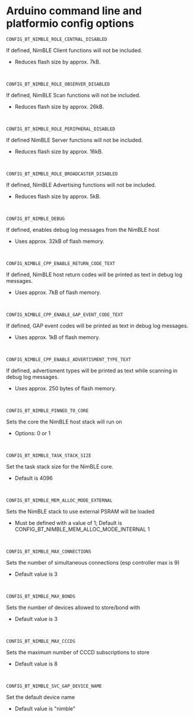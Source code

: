 # Arduino command line and platformio config options  

`CONFIG_BT_NIMBLE_ROLE_CENTRAL_DISABLED`  
 
 If defined, NimBLE Client functions will not be included.  
- Reduces flash size by approx. 7kB.  
<br/>

`CONFIG_BT_NIMBLE_ROLE_OBSERVER_DISABLED`    

If defined, NimBLE Scan functions will not be included.  
- Reduces flash size by approx. 26kB.  
<br/>

`CONFIG_BT_NIMBLE_ROLE_PERIPHERAL_DISABLED`   

If defined NimBLE Server functions will not be included.  
- Reduces flash size by approx. 16kB.  
<br/>

`CONFIG_BT_NIMBLE_ROLE_BROADCASTER_DISABLED`    

If defined, NimBLE Advertising functions will not be included.  
- Reduces flash size by approx. 5kB.  
<br/>

`CONFIG_BT_NIMBLE_DEBUG`   

If defined, enables debug log messages from the NimBLE host  
- Uses approx. 32kB of flash memory.  
<br/>

`CONFIG_NIMBLE_CPP_ENABLE_RETURN_CODE_TEXT`  

If defined, NimBLE host return codes will be printed as text in debug log messages.  
- Uses approx. 7kB of flash memory.  
<br/>

`CONFIG_NIMBLE_CPP_ENABLE_GAP_EVENT_CODE_TEXT`  

If defined, GAP event codes will be printed as text in debug log messages.  
- Uses approx. 1kB of flash memory.  
<br/>

`CONFIG_NIMBLE_CPP_ENABLE_ADVERTISMENT_TYPE_TEXT`  

If defined, advertisment types will be printed as text while scanning in debug log messages.  
- Uses approx. 250 bytes of flash memory.  
<br/>

`CONFIG_BT_NIMBLE_PINNED_TO_CORE`  

Sets the core the NimBLE host stack will run on   
- Options: 0 or 1
<br/>

`CONFIG_BT_NIMBLE_TASK_STACK_SIZE`  

Set the task stack size for the NimBLE core.
- Default is 4096  
<br/>

`CONFIG_BT_NIMBLE_MEM_ALLOC_MODE_EXTERNAL`

Sets the NimBLE stack to use external PSRAM will be loaded  
- Must be defined with a value of 1; Default is CONFIG_BT_NIMBLE_MEM_ALLOC_MODE_INTERNAL 1  
<br/>

`CONFIG_BT_NIMBLE_MAX_CONNECTIONS`

Sets the number of simultaneous connections (esp controller max is 9)  
- Default value is 3  
<br/>
 
`CONFIG_BT_NIMBLE_MAX_BONDS`

Sets the number of devices allowed to store/bond with  
- Default value is 3  
<br/>

`CONFIG_BT_NIMBLE_MAX_CCCDS` 

Sets the maximum number of CCCD subscriptions to store  
- Default value is 8  
<br/>
 
`CONFIG_BT_NIMBLE_SVC_GAP_DEVICE_NAME`  

Set the default device name  
- Default value is "nimble"  
<br/>


